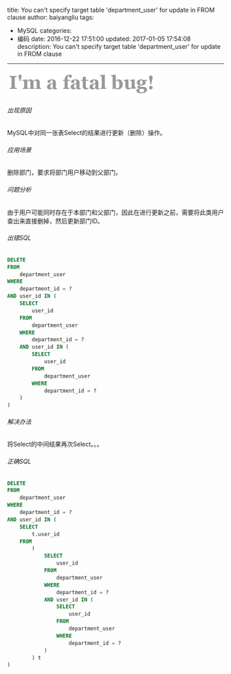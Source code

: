 title: You can't specify target table 'department_user' for update in FROM clause
author: baiyangliu
tags:
- MySQL
categories:
- 编码
date: 2016-12-22 17:51:00
updated: 2017-01-05 17:54:08
description: You can't specify target table 'department_user' for update in FROM clause
---
![JSON](/imgs/fatalbug.png)
<!--more-->
###### 出现原因
MySQL中对同一张表Select的结果进行更新（删除）操作。
###### 应用场景
删除部门，要求将部门用户移动到父部门。
###### 问题分析
由于用户可能同时存在于本部门和父部门，因此在进行更新之前，需要将此类用户查出来直接删掉，然后更新部门ID。
###### 出错SQL
```sql
DELETE
FROM
	department_user
WHERE
	department_id = ?
AND user_id IN (
	SELECT
		user_id
	FROM
		department_user
	WHERE
		department_id = ?
	AND user_id IN (
		SELECT
			user_id
		FROM
			department_user
		WHERE
			department_id = ?
	)
)
```
###### 解决办法
将Select的中间结果再次Select。。。
###### 正确SQL
```sql
DELETE
FROM
	department_user
WHERE
	department_id = ?
AND user_id IN (
	SELECT
		t.user_id
	FROM
		(
			SELECT
				user_id
			FROM
				department_user
			WHERE
				department_id = ?
			AND user_id IN (
				SELECT
					user_id
				FROM
					department_user
				WHERE
					department_id = ?
			)
		) t
)
```